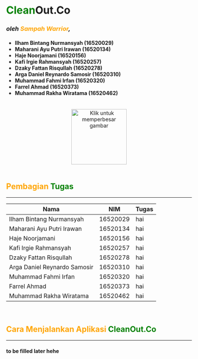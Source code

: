 <h1><span style="color:green"><b>Clean</b></span>Out.Co</h1>

<h3><i>oleh <span style="color:orange">Sampah Warrior</span>,</i></h3>
<h4>
    <ul>
        <li>Ilham Bintang Nurmansyah (16520029)</li>
        <li>Maharani Ayu Putri Irawan (16520134)</li>
        <li>Haje Noorjamani (16520156)</li>
        <li>Kafi Irgie Rahmansyah (16520257)</li>
        <li>Dzaky Fattan Risqullah (16520278)</li>
        <li>Arga Daniel Reynardo Samosir (16520310)</li>
        <li>Muhammad Fahmi Irfan (16520320)</li>
        <li>Farrel Ahmad (16520373)</li>
        <li>Muhammad Rakha Wiratama (16520462)</li>
    </ul>
</h4>

<br>

<div style="text-align:center">
    <a href="https://drive.google.com/uc?export=view&id=1OlLF9bDrhVTLe7-cbtM4_XBXFJUe7Vie" >
        <img 
            src="https://drive.google.com/uc?export=view&id=1OlLF9bDrhVTLe7-cbtM4_XBXFJUe7Vie" 
            style="width: 150px; max-width: 100%; height: auto" 
            title="Klik untuk memperbesar gambar" />
    </a>
</div>

<br>

<h2><span style="color:orange"><b>Pembagian</span> <span style="color:green">Tugas</b></span></h2>
<hr>

| Nama                         | NIM      | Tugas |
|------------------------------|----------|-------|
| Ilham Bintang Nurmansyah     | 16520029 | hai   |
| Maharani Ayu Putri Irawan    | 16520134 | hai   |
| Haje Noorjamani              | 16520156 | hai   |
| Kafi Irgie Rahmansyah        | 16520257 | hai   |
| Dzaky Fattan Risqullah       | 16520278 | hai   |
| Arga Daniel Reynardo Samosir | 16520310 | hai   |
| Muhammad Fahmi Irfan         | 16520320 | hai   |
| Farrel Ahmad                 | 16520373 | hai   |
| Muhammad Rakha Wiratama      | 16520462 | hai   |

<br>

<h2><span style="color:orange"><b>Cara Menjalankan Aplikasi <span style="color:green">CleanOut.Co</span></b></span></h2>
<hr>
<h4>to be filled later hehe</h4>